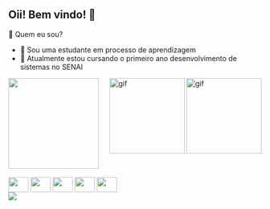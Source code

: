 ## Oii! Bem vindo! 🌺

💐 Quem eu sou?

 - 🍄 Sou uma estudante em processo de aprendizagem 
 - 🌱 Atualmente estou cursando o primeiro ano desenvolvimento de sistemas no SENAI

<div>
<a href="https://github.com/ananaa14/github-readme-stats">
  <img height=180 align="center" src="https://github-readme-stats.vercel.app/api?username=ananaa14&theme=onedark&show_icons=true&rank_icon=github&pt-br" />
  <img align="right" alt="gif" height="150" width="150"
    src="https://s5.ezgif.com/tmp/ezgif-583df91d37f6ea.gif" />
</a>
  <img align="right" alt="gif" height="150" width="150"
     src="https://s5.ezgif.com/tmp/ezgif-583df91d37f6ea.gif" />
</div>

<div style="display: inline_block"><br>
   <img align="center" height="30" width="40"
     src="https://cdn.jsdelivr.net/gh/devicons/devicon@latest/icons/arduino/arduino-original.svg">
  <img align="center" height="30" width="40"
    src="https://cdn.jsdelivr.net/gh/devicons/devicon@latest/icons/git/git-original.svg">
  <img align="center" height="30" width="40" 
     src="https://cdn.jsdelivr.net/gh/devicons/devicon@latest/icons/c/c-original.svg" />
   <img align="center" height="30" width="40" 
     src="https://cdn.jsdelivr.net/gh/devicons/devicon@latest/icons/python/python-original.svg" />
    <img align="center" height="30" width="40"
      src="https://cdn.jsdelivr.net/gh/devicons/devicon@latest/icons/vscode/vscode-original.svg" />
  </div>

   <div> 
   <a href = "mailto: anna.araujo7dev@gmail.com">
   <img src="https://img.shields.io/badge/-Gmail-%23333?style=for-the-badge&logo=gmail&logoColor=white" target="_blank"></a>
  </div>

 


